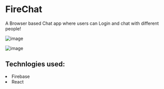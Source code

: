 # FireChat
A Browser based Chat app where users can Login and chat with different people! 

![image](https://user-images.githubusercontent.com/98549181/222886719-9556608f-db5d-4ab7-ae39-1dad07197c59.png)

![image](https://user-images.githubusercontent.com/98549181/222886756-e83b8cd3-0f84-4299-8534-9b1741310fd3.png)

## Technlogies used: 
<li>Firebase</li>
<li>React</li>

